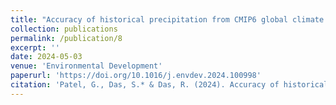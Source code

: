 ```yaml
---
title: "Accuracy of historical precipitation from CMIP6 global climate models under diversified climatic features over India. "
collection: publications
permalink: /publication/8
excerpt: ''
date: 2024-05-03
venue: 'Environmental Development'
paperurl: 'https://doi.org/10.1016/j.envdev.2024.100998'
citation: 'Patel, G., Das, S.* & Das, R. (2024). Accuracy of historical precipitation from CMIP6 global climate models under diversified climatic features over India. Environmental Development.'
---
```

